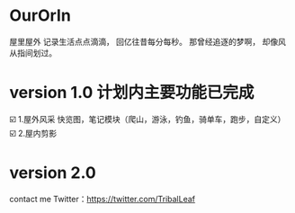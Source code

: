 # OurOrIn
屋里屋外
记录生活点点滴滴，
回亿往昔每分每秒。
那曾经追逐的梦啊，
却像风从指间划过。


# version 1.0 计划内主要功能已完成
 ☑️ 1.屋外风采 快览图，笔记模块（爬山，游泳，钓鱼，骑单车，跑步，自定义）
 ☑️ 2.屋内剪影 
# version 2.0


contact me
Twitter：https://twitter.com/TribalLeaf  
